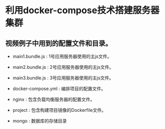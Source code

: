 # 利用docker-compose技术搭建服务器集群

## 视频例子中用到的配置文件和目录。

* main1.bundle.js : 1号应用服务器使用的主js文件。
* main2.bundle.js : 2号应用服务器使用的主js文件。
* main3.bundle.js : 3号应用服务器使用的主js文件。

* docker-compose.yml : 编排项目的配置文件。
* nginx : 包含负载均衡服务器的配置文件。
* project : 包含构建项目镜像的Dockerfile文件。
* mongo : 数据库的存储目录
